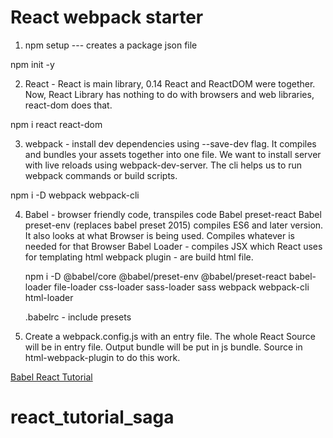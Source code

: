 # React webpack starter

1. npm setup  --- creates a package json file

npm init -y

2. React -   React is main library, 0.14 React and ReactDOM were together. Now, React Library has nothing to do with browsers and web libraries, react-dom does that.

npm i react react-dom

3. webpack - install dev dependencies using --save-dev flag. It compiles and bundles your assets together into one file. We want to install server with live reloads using webpack-dev-server. The cli helps us to run webpack commands or build scripts.

npm i -D webpack webpack-cli 


4. Babel - browser friendly code, transpiles code 
   Babel preset-react
   Babel preset-env (replaces babel preset 2015) compiles ES6 and later version. It also looks at what Browser is being used. Compiles whatever is needed for that Browser
   Babel Loader - compiles JSX which React uses for templating
   html webpack plugin - are build html file.

   npm i -D @babel/core @babel/preset-env @babel/preset-react babel-loader file-loader  css-loader sass-loader sass webpack webpack-cli html-loader

   .babelrc - include presets

5. Create a webpack.config.js with an entry file. The whole React Source will be in entry file. Output bundle will
be put in js bundle. Source in html-webpack-plugin to do this work.

[Babel React Tutorial](https://www.youtube.com/watch?v=ihhPyqfdbjo)


# react_tutorial_saga
